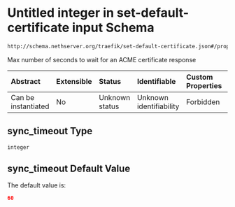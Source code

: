 # Untitled integer in set-default-certificate input Schema

```txt
http://schema.nethserver.org/traefik/set-default-certificate.json#/properties/sync_timeout
```

Max number of seconds to wait for an ACME certificate response

| Abstract            | Extensible | Status         | Identifiable            | Custom Properties | Additional Properties | Access Restrictions | Defined In                                                                                    |
| :------------------ | :--------- | :------------- | :---------------------- | :---------------- | :-------------------- | :------------------ | :-------------------------------------------------------------------------------------------- |
| Can be instantiated | No         | Unknown status | Unknown identifiability | Forbidden         | Allowed               | none                | [set-default-certificate.json\*](traefik/set-default-certificate.json "open original schema") |

## sync\_timeout Type

`integer`

## sync\_timeout Default Value

The default value is:

```json
60
```
